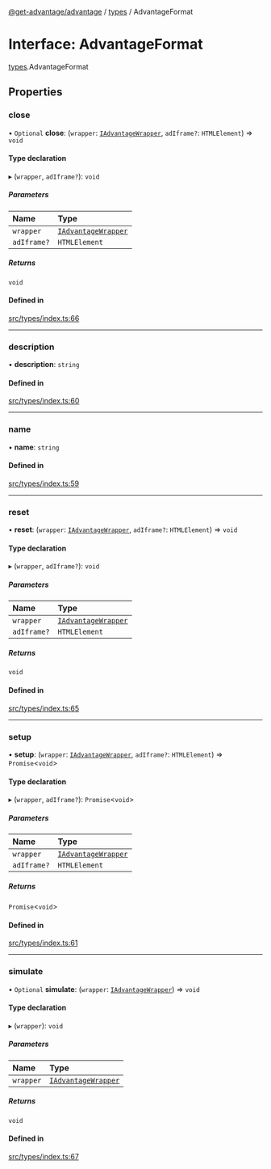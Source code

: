 [@get-advantage/advantage](../index.md) / [types](../modules/types.md) / AdvantageFormat

# Interface: AdvantageFormat

[types](../modules/types.md).AdvantageFormat

## Properties

### close

• `Optional` **close**: (`wrapper`: [`IAdvantageWrapper`](types.IAdvantageWrapper.md), `adIframe?`: `HTMLElement`) => `void`

#### Type declaration

▸ (`wrapper`, `adIframe?`): `void`

##### Parameters

| Name | Type |
| :------ | :------ |
| `wrapper` | [`IAdvantageWrapper`](types.IAdvantageWrapper.md) |
| `adIframe?` | `HTMLElement` |

##### Returns

`void`

#### Defined in

[src/types/index.ts:66](https://github.com/get-advantage/advantage/blob/f2d41437895cf3f477be60f31147a43b479d51d7/src/types/index.ts#L66)

___

### description

• **description**: `string`

#### Defined in

[src/types/index.ts:60](https://github.com/get-advantage/advantage/blob/f2d41437895cf3f477be60f31147a43b479d51d7/src/types/index.ts#L60)

___

### name

• **name**: `string`

#### Defined in

[src/types/index.ts:59](https://github.com/get-advantage/advantage/blob/f2d41437895cf3f477be60f31147a43b479d51d7/src/types/index.ts#L59)

___

### reset

• **reset**: (`wrapper`: [`IAdvantageWrapper`](types.IAdvantageWrapper.md), `adIframe?`: `HTMLElement`) => `void`

#### Type declaration

▸ (`wrapper`, `adIframe?`): `void`

##### Parameters

| Name | Type |
| :------ | :------ |
| `wrapper` | [`IAdvantageWrapper`](types.IAdvantageWrapper.md) |
| `adIframe?` | `HTMLElement` |

##### Returns

`void`

#### Defined in

[src/types/index.ts:65](https://github.com/get-advantage/advantage/blob/f2d41437895cf3f477be60f31147a43b479d51d7/src/types/index.ts#L65)

___

### setup

• **setup**: (`wrapper`: [`IAdvantageWrapper`](types.IAdvantageWrapper.md), `adIframe?`: `HTMLElement`) => `Promise`\<`void`\>

#### Type declaration

▸ (`wrapper`, `adIframe?`): `Promise`\<`void`\>

##### Parameters

| Name | Type |
| :------ | :------ |
| `wrapper` | [`IAdvantageWrapper`](types.IAdvantageWrapper.md) |
| `adIframe?` | `HTMLElement` |

##### Returns

`Promise`\<`void`\>

#### Defined in

[src/types/index.ts:61](https://github.com/get-advantage/advantage/blob/f2d41437895cf3f477be60f31147a43b479d51d7/src/types/index.ts#L61)

___

### simulate

• `Optional` **simulate**: (`wrapper`: [`IAdvantageWrapper`](types.IAdvantageWrapper.md)) => `void`

#### Type declaration

▸ (`wrapper`): `void`

##### Parameters

| Name | Type |
| :------ | :------ |
| `wrapper` | [`IAdvantageWrapper`](types.IAdvantageWrapper.md) |

##### Returns

`void`

#### Defined in

[src/types/index.ts:67](https://github.com/get-advantage/advantage/blob/f2d41437895cf3f477be60f31147a43b479d51d7/src/types/index.ts#L67)
